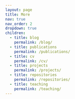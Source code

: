 ```yaml
---
layout: page
title: More
nav: true
nav_order: 2
dropdown: true
children:
  - title: blog
    permalink: /blog/
  - title: publications
    permalink: /publications/
  - title: cv
    permalink: /cv/
  - title: projects
    permalink: /projects/
  - title: repositories
    permalink: /repositories/
  - title: teaching
    permalink: /teaching/
---
```

